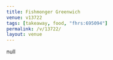 ```yaml
---
title: Fishmonger Greenwich
venue: v13722
tags: [takeaway, food, "fhrs:695094"]
permalink: /v/13722/
layout: venue
---
```

null